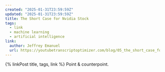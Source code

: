 ```yaml
---
created: "2025-01-31T23:59:59Z"
updated: "2025-01-31T23:59:59Z"
title: The Short Case for Nvidia Stock
tags:
  - link
  - machine learning
  - artificial intelligence
link:
  author: Jeffrey Emanuel
  url: https://youtubetranscriptoptimizer.com/blog/05_the_short_case_for_nvda
---
```


{% linkPost title, tags, link %} Point & counterpoint.
